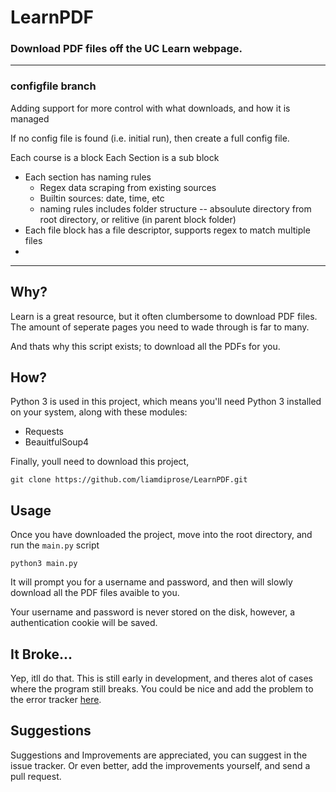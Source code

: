 # LearnPDF
### Download PDF files off the UC Learn webpage.


-------

### configfile branch

Adding support for more control with what downloads, and how it is managed

If no config file is found (i.e. initial run), then create a full config file.

Each course is a block
Each Section is a sub block

* Each section has naming rules
    * Regex data scraping from existing sources
    * Builtin sources: date, time, etc
    * naming rules includes folder structure -- absoulute directory from root directory, or relitive (in parent block folder)
* Each file block has a file descriptor, supports regex to match multiple files
* 

------


## Why?
Learn is a great resource, but it often clumbersome to download PDF files. The amount of seperate pages you need to wade through is far to many.

And thats why this script exists; to download all the PDFs for you. 

## How?
Python 3 is used in this project, which means you'll need Python 3 installed on your system, along with these modules:

* Requests
* BeauitfulSoup4  

Finally, youll need to download this project, 

`git clone https://github.com/liamdiprose/LearnPDF.git`

## Usage
Once you have downloaded the project, move into the root directory, and run the `main.py` script

`python3 main.py`

It will prompt you for a username and password, and then will slowly download all the PDF files avaible to you.

Your username and password is never stored on the disk, however, a authentication cookie will be saved.

## It Broke...
Yep, itll do that. This is still early in development, and theres alot of cases where the program still breaks. You could be nice and add the problem to the error tracker [here](https://github.com/liamdiprose/LearnPDF/issues).

## Suggestions
Suggestions and Improvements are appreciated, you can suggest in the issue tracker. Or even better, add the improvements yourself, and send a pull request.
